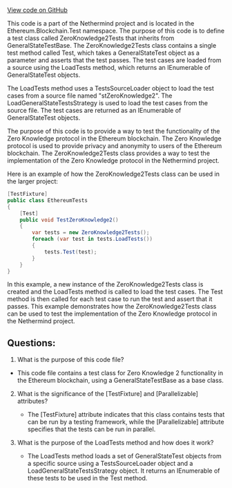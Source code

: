 [View code on GitHub](https://github.com/NethermindEth/nethermind/src/Nethermind/Ethereum.Blockchain.Test/ZeroKnowledge2Tests.cs)

This code is a part of the Nethermind project and is located in the Ethereum.Blockchain.Test namespace. The purpose of this code is to define a test class called ZeroKnowledge2Tests that inherits from GeneralStateTestBase. The ZeroKnowledge2Tests class contains a single test method called Test, which takes a GeneralStateTest object as a parameter and asserts that the test passes. The test cases are loaded from a source using the LoadTests method, which returns an IEnumerable of GeneralStateTest objects.

The LoadTests method uses a TestsSourceLoader object to load the test cases from a source file named "stZeroKnowledge2". The LoadGeneralStateTestsStrategy is used to load the test cases from the source file. The test cases are returned as an IEnumerable of GeneralStateTest objects.

The purpose of this code is to provide a way to test the functionality of the Zero Knowledge protocol in the Ethereum blockchain. The Zero Knowledge protocol is used to provide privacy and anonymity to users of the Ethereum blockchain. The ZeroKnowledge2Tests class provides a way to test the implementation of the Zero Knowledge protocol in the Nethermind project.

Here is an example of how the ZeroKnowledge2Tests class can be used in the larger project:

```csharp
[TestFixture]
public class EthereumTests
{
    [Test]
    public void TestZeroKnowledge2()
    {
        var tests = new ZeroKnowledge2Tests();
        foreach (var test in tests.LoadTests())
        {
            tests.Test(test);
        }
    }
}
```

In this example, a new instance of the ZeroKnowledge2Tests class is created and the LoadTests method is called to load the test cases. The Test method is then called for each test case to run the test and assert that it passes. This example demonstrates how the ZeroKnowledge2Tests class can be used to test the implementation of the Zero Knowledge protocol in the Nethermind project.
## Questions: 
 1. What is the purpose of this code file?
   - This code file contains a test class for Zero Knowledge 2 functionality in the Ethereum blockchain, using a GeneralStateTestBase as a base class.

2. What is the significance of the [TestFixture] and [Parallelizable] attributes?
   - The [TestFixture] attribute indicates that this class contains tests that can be run by a testing framework, while the [Parallelizable] attribute specifies that the tests can be run in parallel.

3. What is the purpose of the LoadTests method and how does it work?
   - The LoadTests method loads a set of GeneralStateTest objects from a specific source using a TestsSourceLoader object and a LoadGeneralStateTestsStrategy object. It returns an IEnumerable of these tests to be used in the Test method.